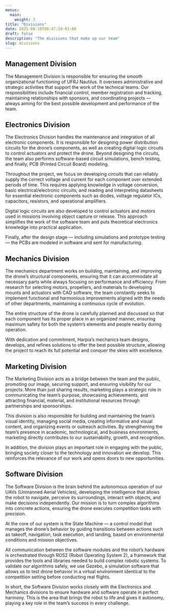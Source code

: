 ```yaml
---
menus:
  main:
    weight: 3
title: "Divisions"
date: 2025-08-10T00:47:29-03:00
draft: false
description: "The divisions that make up our team"
slug: divisions
---
```


<section>

## Management Division

The Management Division is responsible for ensuring the smooth organizational functioning of UFRJ Nautilus. It oversees administrative and strategic activities that support the work of the technical teams. Our responsibilities include financial control, member registration and tracking, maintaining relationships with sponsors, and coordinating projects — always aiming for the best possible development and performance of the team.

</section>

<section>

## Electronics Division

The Electronics Division handles the maintenance and integration of all electronic components. It is responsible for designing power distribution circuits for the drone’s components, as well as creating digital logic circuits to control actuators and protect the drone. Beyond designing the circuits, the team also performs software-based circuit simulations, bench testing, and finally, PCB (Printed Circuit Board) modeling.

Throughout the project, we focus on developing circuits that can reliably supply the correct voltage and current for each component over extended periods of time. This requires applying knowledge in voltage conversion, basic electrical/electronic circuits, and reading and interpreting datasheets for essential electronic components such as diodes, voltage regulator ICs, capacitors, resistors, and operational amplifiers.

Digital logic circuits are also developed to control actuators and motors used in missions involving object capture or release. This approach simplifies the work of the software team and puts theoretical electronics knowledge into practical application.

Finally, after the design stage — including simulations and prototype testing — the PCBs are modeled in software and sent for manufacturing.

</section>

<section>

## Mechanics Division

The mechanics department works on building, maintaining, and improving the drone’s structural components, ensuring that it can accommodate all necessary parts while always focusing on performance and efficiency. From research for selecting motors, propellers, and materials to developing mounts and actuators with CAD software, the team constantly seeks to implement functional and harmonious improvements aligned with the needs of other departments, maintaining a continuous cycle of evolution.

The entire structure of the drone is carefully planned and discussed so that each component has its proper place in an organized manner, ensuring maximum safety for both the system’s elements and people nearby during operation.

With dedication and commitment, Harpia’s mechanics team designs, develops, and refines solutions to offer the best possible structure, allowing the project to reach its full potential and conquer the skies with excellence.

</section>

<section>

## Marketing Division

The Marketing Division acts as a bridge between the team and the public, promoting our image, securing support, and ensuring visibility for our projects. More than just sharing results, marketing plays a strategic role in communicating the team’s purpose, showcasing achievements, and attracting financial, material, and institutional resources through partnerships and sponsorships.

This division is also responsible for building and maintaining the team’s visual identity, managing social media, creating informative and visual content, and organizing events or outreach activities. By strengthening the team’s presence in academic, technological, and business environments, marketing directly contributes to our sustainability, growth, and recognition.

In addition, the division plays an important role in engaging with the public, bringing society closer to the technology and innovation we develop. This reinforces the relevance of our work and opens doors to new opportunities.

</section>

<section>

## Software Division

The Software Division is the brain behind the autonomous operation of our UAVs (Unmanned Aerial Vehicles), developing the intelligence that allows the robot to navigate, perceive its surroundings, interact with objects, and make decisions independently. Our mission is to turn complex algorithms into concrete actions, ensuring the drone executes competition tasks with precision.

At the core of our system is the State Machine — a control model that manages the drone’s behavior by guiding transitions between actions such as takeoff, navigation, task execution, and landing, based on environmental conditions and mission objectives.

All communication between the software modules and the robot’s hardware is orchestrated through ROS2 (Robot Operating System 2), a framework that provides the tools and libraries needed to build complex robotic systems. To validate our algorithms safely, we use Gazebo, a simulation software that allows us to test drone behavior in a virtual environment identical to the competition setting before conducting real flights.

In short, the Software Division works closely with the Electronics and Mechanics divisions to ensure hardware and software operate in perfect harmony. This is the area that brings the robot to life and gives it autonomy, playing a key role in the team’s success in every challenge.

</section>


